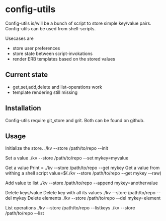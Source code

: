 # config-utils #

Config-utils is/will be a bunch of script to store simple key/value pairs. Config-utils can be used from shell-scripts.

Usecases are
* store user preferences
* store state between script-invokations
* render ERB templates based on the stored values

## Current state ##

* get,set,add,delete and list-operations work
* template rendering still missing

## Installation ##

Config-utils require git_store and grit. Both can be found on github.

## Usage ##

Initialize the store.
    ./kv --store /path/to/repo --init

Set a value
    ./kv --store /path/to/repo --set mykey=myvalue

Get a value
  Print <key>=<value>
    ./kv --store /path/to/repo --get mykey
  Get a value from withing a shell script
    value=$(./kv --store /path/to/repo --get mykey --raw)

Add value to list
    ./kv --store /path/to/repo --append mykey=anothervalue

Delete keys/value
  Delete key with all its values
    ./kv --store /path/to/repo --del mykey
  Delete elements
    ./kv --store /path/to/repo --del mykey=element

List operations
    ./kv --store /path/to/repo --listkeys
    ./kv --store /path/to/repo --list
